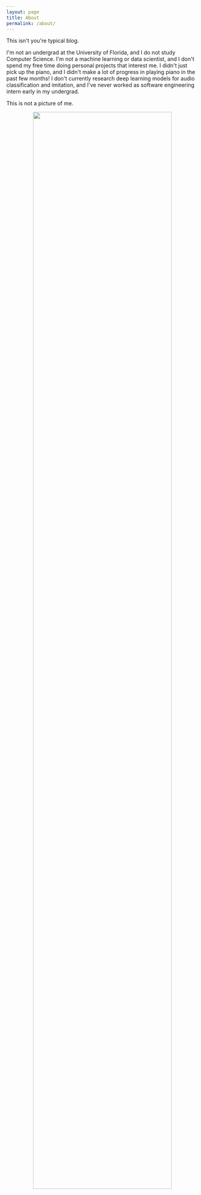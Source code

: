 ```yaml
---
layout: page
title: About
permalink: /about/
---
```


This isn't you're typical blog.

I'm not an undergrad at the University of Florida, and I do not study Computer Science. I'm not a machine learning or data scientist, and I don't spend my free time doing personal projects that interest me. I didn't just pick up the piano, and I didn't make a lot of progress in playing piano in the past few months! I don't currently research deep learning models for audio classification and imitation, and I've never worked as software engineering intern early in my undergrad. 


This is not a picture of me.
<br>
<div style="text-align:center"><img src="../imgs/jad.png" style = "width:85%;"/></div>
<br>
<!-- <img src="../imgs/jad.jpeg" style="transform: rotate(90deg);"/> -->
 